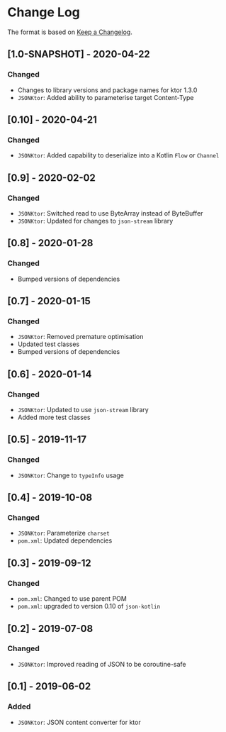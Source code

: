 # Change Log

The format is based on [Keep a Changelog](http://keepachangelog.com/).

## [1.0-SNAPSHOT] - 2020-04-22
### Changed
- Changes to library versions and package names for ktor 1.3.0
- `JSONKtor`: Added ability to parameterise target Content-Type

## [0.10] - 2020-04-21
### Changed
- `JSONKtor`: Added capability to deserialize into a Kotlin `Flow` or `Channel`

## [0.9] - 2020-02-02
### Changed
- `JSONKtor`: Switched read to use ByteArray instead of ByteBuffer
- `JSONKtor`: Updated for changes to `json-stream` library

## [0.8] - 2020-01-28
### Changed
- Bumped versions of dependencies

## [0.7] - 2020-01-15
### Changed
- `JSONKtor`: Removed premature optimisation
- Updated test classes
- Bumped versions of dependencies

## [0.6] - 2020-01-14
### Changed
- `JSONKtor`: Updated to use `json-stream` library
- Added more test classes

## [0.5] - 2019-11-17
### Changed
- `JSONKtor`: Change to `typeInfo` usage

## [0.4] - 2019-10-08
### Changed
- `JSONKtor`: Parameterize `charset`
- `pom.xml`: Updated dependencies

## [0.3] - 2019-09-12
### Changed
- `pom.xml`: Changed to use parent POM
- `pom.xml`: upgraded to version 0.10 of `json-kotlin`

## [0.2] - 2019-07-08
### Changed
- `JSONKtor`: Improved reading of JSON to be coroutine-safe

## [0.1] - 2019-06-02
### Added
- `JSONKtor`: JSON content converter for ktor

